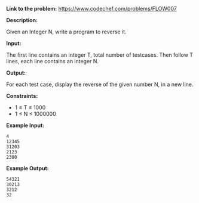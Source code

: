**Link to the problem:** https://www.codechef.com/problems/FLOW007

**Description:**

Given an Integer N, write a program to reverse it.

**Input:**

The first line contains an integer T, total number of testcases. Then follow T lines, each line contains an integer N.

**Output:**

For each test case, display the reverse of the given number N, in a new line.

**Constraints:**

- 1 ≤ T ≤ 1000
- 1 ≤ N ≤ 1000000


**Example Input:**
```
4
12345
31203
2123
2300

```

**Example Output:**
```
54321
30213
3212
32

```

